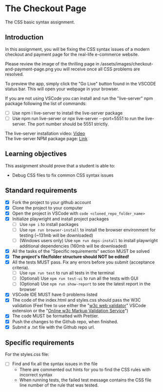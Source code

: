 # The Checkout Page

The CSS basic syntax assignment.

## Introduction

In this assignment, you will be fixing the CSS syntax issues of a modern checkout and payment page for the real-life e-commerce website.

Please review the image of the thrilling page in /assets/images/checkout-and-payment-page.png you will receive once all CSS problems are resolved.

To preview the app, simply click the "Go Live" button found in the VSCODE status bar. This will open your webpage in your browser.

If you are not using VSCode you can install and run the "live-server" npm package following the list of commands:

-   [ ] Use npm i live-server to install the live-server package
-   [ ] Use npm run live-server or npx live-server --port=5551 to run the live-server. The port number should be 5551 strictly.

The live-server installation video: [Video](https://www.loom.com/share/ca99ebec79d14bfa9fc4dd012661f919?sid=4ed63e9d-f8b8-4adf-bfc5-fff16d7f15cd)  
The live-server NPM package page: [Link](https://www.npmjs.com/package/live-server)

## Learning objectives

This assignment should prove that a student is able to:

-   Debug CSS files to fix common CSS syntax issues

## Standard requirements

-   [x] Fork the project to your github account
-   [x] Clone the project to your computer
-   [x] Open the project in VSCode with `code <cloned_repo_folder_name>`
-   [x] Initialize playwright and install project packages
    -   [ ] Use `npm i` to install packages
    -   [ ] Use `npm run browser-install` to install the browser environment for testing (~131mb will be downloaded)
    -   [ ] (Windows users only) Use `npm run deps-install` to install playwright additional dependencies (160mb will be downloaded)
-   [x] All the tasks of the "Specific requirements" section MUST be solved
-   [x] **The project's file/folder structure should NOT be edited!**
-   [x] All the tests MUST pass. Fix any errors before you submit (acceptance criteria).
    -   [ ] Use `npm run test` to run all tests in the terminal
    -   [ ] (Optional) Use `npm run test-ui` to run all the tests with GUI
    -   [ ] (Optional) Use `npm run show-report` to see the latest report in the browser
-   [x] VSCode IDE MUST have 0 problems listed
-   [x] The code of the index.html and styles.css should pass the W3C validation (Feel free to use either the "[w3c web validator](https://marketplace.visualstudio.com/items?itemName=CelianRiboulet.webvalidator)" VSCode extension or the "[Online w3c Markup Validation Service](https://validator.w3.org/#validate_by_input)")
-   [x] The code MUST be formatted with Prettier.
-   [x] Push the changes to the Github repo, when finished.
-   [x] Submit a .txt file with the Github repo url.

## Specific requirements

For the styles.css file:

-   [ ] Find and fix all the syntax issues in the file
    -   There are commented out hints for you to find the CSS rules with incorrect syntax
    -   When running tests, the failed test message contains the CSS file line number of the rule that was tested.
